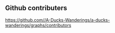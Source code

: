 ## Github contributers 
https://github.com//A-Ducks-Wanderings/a-ducks-wanderings/graphs/contributors
